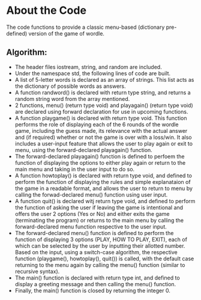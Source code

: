 # About the Code
The code functions to provide a classic menu-based (dictionary pre-defined) version of the game of wordle.

## Algorithm:
- The header files iostream, string, and random are included.
- Under the namespace std, the following lines of code are built.
- A list of 5-letter words is declared as an array of strings. This list acts as the dictionary of possible words as answers.
- A function randword() is declared with return type string, and returns a random string word from the array mentioned.
- 2 functions, menu() (return type void) and playagain() (return type void) are declared using forward declaration for use in upcoming functions.
- A function playgame() is declared with return type void. This function performs the role of displaying each of the 6 rounds of the wordle game, including the guess made, its relevance with the actual answer and (if required) whether or not the game is over with a loss/win. It also includes a user-input feature that allows the user to play again or exit to menu, using the forward-declared playagain() function.
- The forward-declared playagain() function is defined to perfoem the function of displaying the options to either play again or return to the main menu and taking in the user input to do so.
- A function howtoplay() is declared with return type void, and defined to perform the function of displaying the rules and simple explanataion of the game in a readable format, and allows the user to return to menu by calling the forwad-declared menu() function using user input.
- A function quit() is declared witj return type void, and defined to perform the function of asking the user if leaving the game is intentional and offers the user 2 options (Yes or No) and either exits the game (terminating the program) or returns to the main menu by calling the forward-declared menu function respective to the user input.
- The forward-declared menu() function is defined to perform the function of displaying 3 options (PLAY, HOW TO PLAY, EXIT), each of which can be selected by the user by inputting their allotted number. Based on the input, using a switch-case algorithm, the respective function (playgame(), howtoplay(), quit()) is called, with the default case returning to the menu again by calling the menu() function (similar to recursive syntax).
- The main() function is declared with return type int, and defined to display a greeting message and then calling the menu() function.
- Finally, the main() function is closed by returning the integer 0.
